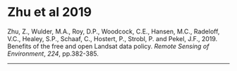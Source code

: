 # Zhu et al 2019
Zhu, Z., Wulder, M.A., Roy, D.P., Woodcock, C.E., Hansen, M.C., Radeloff, V.C., Healey, S.P., Schaaf, C., Hostert, P., Strobl, P. and Pekel, J.F., 2019. Benefits of the free and open Landsat data policy. _Remote Sensing of Environment_, _224_, pp.382-385.

---
